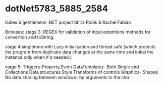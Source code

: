 # dotNet5783_5885_2584
ladies & gentlemens
.NET project Shira Polak &amp; Rachel Fabian 


Bonuses:
stage 3: REGEX for validation of input
 extentions methods for convertion and toString.

 stage 4:singletone with Lazy initialization and thread safe 
 (which protects the program from duplicate data changes at the 
 same time and initial the instance only when it's needed.)

 stage 5:   Triggers-Property,Event
			DataTemplates- Both Single and Collections Data structures
			Style
			Transforms of controls
			Graphics- Shapes
			No data sharing between windows- by arguments to the ctor.


			
